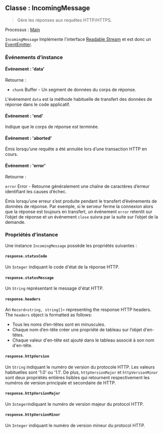 ## Classe : IncomingMessage

> Gère les réponses aux requêtes HTTP/HTTPS.

Processus : [Main](../glossary.md#main-process)

`IncomingMessage` Implémente l'interface [Readable Stream](https://nodejs.org/api/stream.html#stream_readable_streams) et est donc un [EventEmitter](https://nodejs.org/api/events.html#events_class_eventemitter).

### Événements d’instance

#### Événement : 'data'

Retourne :

* `chunk` Buffer - Un segment de données du corps de réponse.

L'événement `data` est la méthode habituelle de transfert des données de réponse dans le code applicatif.

#### Événement : 'end'

Indique que le corps de réponse est terminée.

#### Événement : 'aborted'

Émis lorsqu’une requête a été annulée lors d’une transaction HTTP en cours.

#### Événement : 'error'

Retourne :

`error` Error - Retourne généralement une chaîne de caractères d’erreur identifiant les causes d’échec.

Émis lorsqu’une erreur s’est produite pendant le transfert d’événements de données de réponse. Par exemple, si le serveur ferme la connexion alors que la réponse est toujours en transfert, un événement `error` retentit sur l’objet de réponse et un événement `close` suivra par la suite sur l’objet de la demande.

### Propriétés d'instance

Une instance `IncomingMessage` possède les propriétés suivantes :

#### `response.statusCode`

Un `Integer` indiquant le code d'état de la réponse HTTP.

#### `response.statusMessage`

Un `String` représentant le message d'état HTTP.

#### `response.headers`

An `Record<string, string[]>` representing the response HTTP headers. The `headers` object is formatted as follows:

* Tous les noms d’en-têtes sont en minuscules.
* Chaque nom d’en-tête créer une propriété de tableau sur l’objet d'en-têtes.
* Chaque valeur d'en-tête est ajouté dans le tableau associé à son nom d'en-tête.

#### `response.httpVersion`

Un `String` indiquant le numéro de version du protocole HTTP. Les valeurs habituelles sont '1.0' ou '1.1'. De plus, `httpVersionMajor` et `httpVersionMinor` sont deux propriétés entières lisibles qui retournent respectivement les numéros de version principale et secondaire de HTTP.

#### `response.httpVersionMajor`

Un `Integer`indiquant le numéro de version majeur du protocol HTTP.

#### `response.httpVersionMinor`

Un `Integer` indiquant le numéro de version mineur du protocol HTTP.